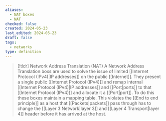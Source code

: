 ```yaml
---
aliases:
  - NAT boxes
  - NAT
checked: false
created: 2024-05-23
last_edited: 2024-05-23
draft: false
tags:
  - networks
type: definition
---
```

>[!tldr] Network Address Translation (NAT)
>A Network Address Translation boxs are used to solve the issue of limited [[Internet Protocol (IPv4)|IP addresses]] on the public [[Internet]]. They present a single public [[Internet Protocol (IPv4)]] and remap internal [[Internet Protocol (IPv4)|IP addresses]] and [[Port|ports]] to that [[Internet Protocol (IPv4)]] and allocate it a [[Port|port]]. To do this these boxes maintain a mapping table.
>This violates the [[End to end principle]] as a host that [[Packets|packets]] pass through has to change the [[Layer 3 Network|layer 3]] and [[Layer 4 Transport|layer 4]] header before it has arrived at the host.
